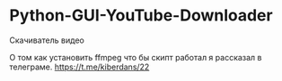 # Python-GUI-YouTube-Downloader
Скачиватель видео

О том как установить ffmpeg что бы скипт работал я рассказал в телеграме.
https://t.me/kiberdans/22
